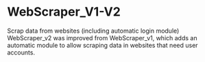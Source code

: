 # WebScraper_V1-V2
Scrap data from websites (including automatic login module)
WebScraper_v2 was improved from WebScraper_v1, which adds an automatic module to allow scraping data in websites that need user accounts.
